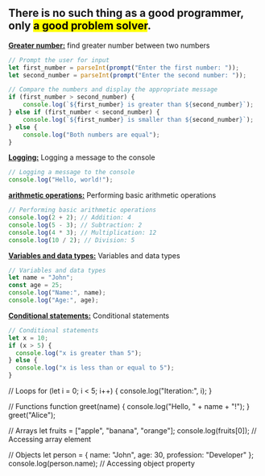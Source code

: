 ## There is no such thing as a good programmer, only <mark>**a good problem solver**</mark>.
<u>**Greater number:**</u> find greater number between two numbers
```javascript
// Prompt the user for input
let first_number = parseInt(prompt("Enter the first number: "));
let second_number = parseInt(prompt("Enter the second number: "));

// Compare the numbers and display the appropriate message
if (first_number > second_number) {
    console.log(`${first_number} is greater than ${second_number}`);
} else if (first_number < second_number) {
    console.log(`${first_number} is smaller than ${second_number}`);
} else {
    console.log("Both numbers are equal");
}
```

<u>**Logging:**</u> Logging a message to the console
```javascript
// Logging a message to the console
console.log("Hello, world!");
```

<u>**arithmetic operations:**</u> Performing basic arithmetic operations
```javascript
// Performing basic arithmetic operations
console.log(2 + 2); // Addition: 4
console.log(5 - 3); // Subtraction: 2
console.log(4 * 3); // Multiplication: 12
console.log(10 / 2); // Division: 5
```
<u>**Variables and data types:**</u> Variables and data types
```javascript
// Variables and data types
let name = "John";
const age = 25;
console.log("Name:", name);
console.log("Age:", age);
```

<u>**Conditional statements:**</u> Conditional statements
```javascript
// Conditional statements
let x = 10;
if (x > 5) {
  console.log("x is greater than 5");
} else {
  console.log("x is less than or equal to 5");
}
```
// Loops
for (let i = 0; i < 5; i++) {
  console.log("Iteration:", i);
}

// Functions
function greet(name) {
  console.log("Hello, " + name + "!");
}
greet("Alice");

// Arrays
let fruits = ["apple", "banana", "orange"];
console.log(fruits[0]); // Accessing array element

// Objects
let person = {
  name: "John",
  age: 30,
  profession: "Developer"
};
console.log(person.name); // Accessing object property

